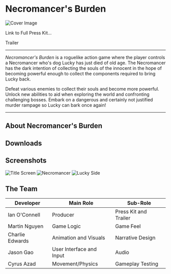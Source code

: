 # Necromancer's Burden

![Cover Image](https://github.com/user-attachments/assets/8fb5dbb0-767a-4541-877e-d9e2b179635d)

Link to Full Press Kit...

Trailer 

------
*Necromancer's Burden* is a roguelike action game where the player controls a Necromancer who's dog Lucky has just died of old age. The Necromancer has the dark intention of collecting the souls of the innocent in the hope of becoming powerful enough to collect the components required to bring Lucky back. 

Defeat various enemies to collect their souls and become more powerful. Unlock new abilities to aid when exploring the world and confronting challenging bosses. Embark on a dangerous and certainly not justified murder rampage so Lucky can bark once again! 

------

## About Necromancer's Burden



## Downloads


## Screenshots

![Title Screen](https://github.com/user-attachments/assets/b6ce38b9-e286-42f7-878a-1095eb097a0f)
![Necromancer](https://github.com/user-attachments/assets/38015656-541b-492d-a47a-d32c43f2cc85)
![Lucky Side](https://github.com/user-attachments/assets/6f98f8f5-3407-4a12-aac4-e3848ef94fec)



## The Team

| Developer       | Main Role                | Sub-Role              |
| --------------- | ------------------------ | --------------------- |
| Ian O'Connell   | Producer                 | Press Kit and Trailer |
| Martin Nguyen   | Game Logic               | Game Feel             |
| Charlie Edwards | Animation and Visuals    | Narrative Design      |
| Jason Gao       | User Interface and Input | Audio                 |
| Cyrus Azad      | Movement/Physics         | Gameplay Testing      |
